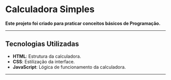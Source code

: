 # **Calculadora Simples**

**Este projeto foi criado para praticar conceitos básicos de Programação.**


---



## **Tecnologias Utilizadas**

- **HTML**: Estrutura da calculadora.
- **CSS**: Estilização da interface.
- **JavaScript**: Lógica de funcionamento da calculadora.

---


